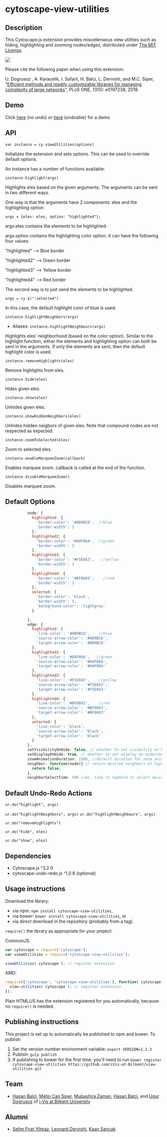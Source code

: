 cytoscape-view-utilities
================================================================================

## Description

This Cytoscape.js extension provides miscellenaous view utilities such as hiding, highlighting and zooming nodes/edges, distributed under [The MIT License](https://opensource.org/licenses/MIT).

![](https://github.com/iVis-at-Bilkent/cytoscape.js-view-utilities/blob/master/view-utilities-extension-demo.gif)

Please cite the following paper when using this extension:

U. Dogrusoz , A. Karacelik, I. Safarli, H. Balci, L. Dervishi, and M.C. Siper, "[Efficient methods and readily customizable libraries for managing complexity of large networks](https://doi.org/10.1371/journal.pone.0197238)", PLoS ONE, 13(5): e0197238, 2018.

## Demo

Click [here](https://raw.githack.com/iVis-at-Bilkent/cytoscape.js-view-utilities/master/demo.html) (no undo) or [here](https://raw.githack.com/iVis-at-Bilkent/cytoscape.js-view-utilities/master/demo-undoable.html) (undoable) for a demo

## API

`var instance = cy.viewUtilities(options)`

Initializes the extension and sets options. This can be used to override default options.

An instance has a number of functions available:

`instance.highlight(args)`

Highlights eles based on the given arguments. The arguments can be sent in two different ways.

One way is that the arguments have 2 components: eles and the highlighting option:

`args = {eles: eles, option: "highlighted"};`

args.eles contains the elements to be highlighted.

args.option contains the highlighting color option. It can have the following four values:

"highlighted" --> Blue border

"highlighted2" --> Green border

"highlighted3" --> Yellow border

"highlighted4" --> Red border

The second way is to just send the elements to be highlighted.

`args = cy.$(":selected")`

In this case, the default highlight color of blue is used.

`instance.highlightNeighbors(args)`
* Aliases: `instance.highlightNeighbours(args)`

Highlights eles' neighborhood (based on the color option). Similar to the highlight function, either the elements and highlighting option can both be sent in the arguments. If only the elements are sent, then the default highlight color is used.

`instance.removeHighlights(eles)`

Remove highlights from eles.

`instance.hide(eles)`

Hides given eles.

`instance.show(eles)`

Unhides given eles.

`instance.showHiddenNeighbors(eles)`

Unhides hidden neigbors of given eles. Note that compound nodes are not respected as expected.

`instance.zoomToSelected(eles)`

Zoom to selected eles.

`instance.enableMarqueeZoom(callback)`

Enables marquee zoom. callback is called at the end of the function.

`instance.disableMarqueeZoom()`

Disables marquee zoom.

## Default Options
```javascript
          node: {
            highlighted: {
              'border-color': '#0B9BCD',  //blue
              'border-width': 3
            },
            highlighted2: {
              'border-color': '#04F06A',  //green
              'border-width': 3
            },
            highlighted3: {
              'border-color': '#F5E663',   //yellow
              'border-width': 3
            },
            highlighted4: {
              'border-color': '#BF0603',    //red
              'border-width': 3
            },
            selected: {
              'border-color': 'black',
              'border-width': 3,
              'background-color': 'lightgrey'
            }

          },
          edge: {
            highlighted: {
              'line-color': '#0B9BCD',    //blue
              'source-arrow-color': '#0B9BCD',
              'target-arrow-color': '#0B9BCD'
            },
            highlighted2: {
              'line-color': '#04F06A',   //green
              'source-arrow-color': '#04F06A',
              'target-arrow-color': '#04F06A'
            },
            highlighted3: {
              'line-color': '#F5E663',    //yellow
              'source-arrow-color': '#F5E663',
              'target-arrow-color': '#F5E663'
            },
            highlighted4: {
              'line-color': '#BF0603',    //red
              'source-arrow-color': '#BF0603',
              'target-arrow-color': '#BF0603'
            },
            selected: {
              'line-color': 'black',
              'source-arrow-color': 'black',
              'target-arrow-color': 'black'
            }
          },
          setVisibilityOnHide: false, // whether to set visibility on hide/show
          setDisplayOnHide: true, // whether to set display on hide/show
          zoomAnimationDuration: 1500, //default duration for zoom animation speed
          neighbor: function(node){ // return desired neighbors of tapheld node
            return false;
          },
          neighborSelectTime: 500 //ms, time to taphold to select desired neighbors

```


## Default Undo-Redo Actions


`ur.do("highlight", args)`

`ur.do("highlightNeighbors", args)`
`ur.do("highlightNeighbours", args)`

`ur.do("removeHighlights")`

`ur.do("hide", eles)`

`ur.do("show", eles)`

## Dependencies

 * Cytoscape.js ^3.2.0
 * cytoscape-undo-redo.js ^1.0.8 (optional)


## Usage instructions

Download the library:
 * via npm: `npm install cytoscape-view-utilities`,
 * via bower: `bower install cytoscape-view-utilities`, or
 * via direct download in the repository (probably from a tag).

`require()` the library as appropriate for your project:

CommonJS:
```js
var cytoscape = require('cytoscape');
var viewUtilities = require('cytoscape-view-utilities');

viewUtilities( cytoscape ); // register extension
```

AMD:
```js
require(['cytoscape', 'cytoscape-view-utilities'], function( cytoscape, view-utilities ){
  view-utilities( cytoscape ); // register extension
});
```

Plain HTML/JS has the extension registered for you automatically, because no `require()` is needed.


## Publishing instructions

This project is set up to automatically be published to npm and bower.  To publish:

1. Set the version number environment variable: `export VERSION=1.2.3`
1. Publish: `gulp publish`
1. If publishing to bower for the first time, you'll need to run `bower register cytoscape-view-utilities https://github.com/iVis-at-Bilkent/view-utilities.git`

## Team
  * [Hasan Balci](https://github.com/hasanbalci), [Metin Can Siper](https://github.com/metincansiper), [Mubashira Zaman](https://github.com/MobiZaman), [Hasan Balci](https://github.com/hasanbalci), and [Ugur Dogrusoz](https://github.com/ugurdogrusoz) of [i-Vis at Bilkent University](http://www.cs.bilkent.edu.tr/~ivis)

## Alumni

  * [Selim Firat Yilmaz](https://github.com/mrsfy), [Leonard Dervishi](https://github.com/leonarddrv), [Kaan Sancak](https://github.com/kaansancak)
